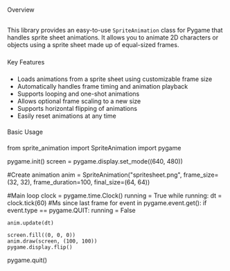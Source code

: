 #
Overview
##
This library provides an easy-to-use `SpriteAnimation` class for Pygame that handles sprite sheet animations. It allows you to animate 2D characters or objects using a sprite sheet made up of equal-sized frames.

###
Key Features
###
- Loads animations from a sprite sheet using customizable frame size
- Automatically handles frame timing and animation playback
- Supports looping and one-shot animations
- Allows optional frame scaling to a new size
- Supports horizontal flipping of animations
- Easily reset animations at any time

####
Basic Usage
####

from sprite_animation import SpriteAnimation
import pygame

pygame.init()
screen = pygame.display.set_mode((640, 480))

#Create animation
anim = SpriteAnimation("spritesheet.png", frame_size=(32, 32), frame_duration=100, final_size=(64, 64))

#Main loop
clock = pygame.time.Clock()
running = True
while running:
    dt = clock.tick(60)  #Ms since last frame
    for event in pygame.event.get():
        if event.type == pygame.QUIT:
            running = False

    anim.update(dt)
    
    screen.fill((0, 0, 0))
    anim.draw(screen, (100, 100))
    pygame.display.flip()

pygame.quit()
